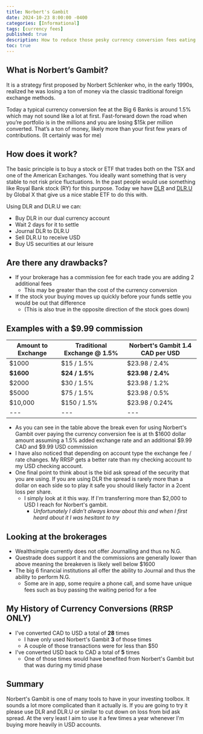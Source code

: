 ```yaml
---
title: Norbert's Gambit
date: 2024-10-23 8:00:00 -0400
categories: [Informational]
tags: [currency fees]
published: true
description: How to reduce those pesky currency conversion fees eating up your gains
toc: true
---
```


## What is Norbert’s Gambit?

It is a strategy first proposed by Norbert Schlenker who, in the early 1990s, realized he was losing a ton of money via the classic traditional foreign exchange methods.

Today a typical currency conversion fee at the Big 6 Banks is around 1.5% which may not sound like a lot at first. Fast-forward down the road when you’re portfolio is in the millions and you are losing $15k per million converted. That’s a ton of money, likely more than your first few years of contributions. (It certainly was for me)

## How does it work?

The basic principle is to buy a stock or ETF that trades both on the TSX and one of the American Exchanges. You ideally want something that is very stable to not risk price fluctuations. In the past people would use something like Royal Bank stock (RY) for this purpose. Today we have [DLR](https://www.globalx.ca/product/dlr) and [DLR.U](https://www.globalx.ca/product/dlr.u) by Global X that give us a nice stable ETF to do this with.

Using DLR and DLR.U we can:
  - Buy DLR in our dual currency account
  - Wait 2 days for it to settle
  - Journal DLR to DLR.U
  - Sell DLR.U to receive USD
  - Buy US securities at our leisure

## Are there any drawbacks?
  - If your brokerage has a commission fee for each trade you are adding 2 additional fees
    - This may be greater than the cost of the currency conversion
  - If the stock your buying moves up quickly before your funds settle you would be out that difference
    - (This is also true in the opposite direction of the stock goes down)

## Examples with a $9.99 commission

  | Amount to Exchange | Traditional Exchange @ 1.5% | Norbert's Gambit 1.4 CAD per USD |
  | ------------------ | --------------------------- | -------------------------------- |
  | $1000              | $15 / 1.5%                  | $23.98 / 2.4%                    |
  | **$1600**          | **$24 / 1.5%**              | **$23.98 / 2.4%**                |
  | $2000              | $30 / 1.5%                  | $23.98 / 1.2%                    |
  | $5000              | $75 / 1.5%                  | $23.98 / 0.5%                    |
  | $10,000            | $150 / 1.5%                 | $23.98 / 0.24%                   |
  | ---                | ---                         | ---                              |

  - As you can see in the table above the break even for using Norbert's Gambit over paying the currency conversion fee is at th $1600 dollar amount assuming a 1.5% added exchange rate and an additional $9.99 CAD and $9.99 USD commission
  - I have also noticed that depending on account type the exchange fee / rate changes. My RRSP gets a better rate than my checking account to my USD checking account.
  - One final point to think about is the bid ask spread of the security that you are using. If you are using DLR the spread is rarely more than a dollar on each side so to play it safe you should likely factor in a 2cent loss per share.
    - I simply look at it this way. If I'm transferring more than $2,000 to USD I reach for Norbert's gambit.
      - *Unfortunately I didn't always know about this and when I first heard about it I was hesitant to try*

## Looking at the brokerages
  - Wealthsimple currently does not offer Journalling and thus no N.G.
  - Questrade does support it and the commissions are generally lower than above meaning the breakeven is likely well below $1600
  - The big 6 financial institutions all offer the ability to Journal and thus the ability to perform N.G.
    - Some are in app, some require a phone call, and some have unique fees such as buy passing the waiting period for a fee

## My History of Currency Conversions (RRSP ONLY)
  - I've converted CAD to USD a total of **28** times
    - I have only used Norbert's Gambit **3** of those times
    - A couple of those transactions were for less than $50
  - I've converted USD back to CAD a total of **5** times
    - One of those times would have benefited from Norbert's Gambit but that was during my timid phase

## Summary
Norbert's Gambit is one of many tools to have in your investing toolbox. It sounds a lot more complicated than it actually is. If you are going to try it please use DLR and DLR.U or similar to cut down on loss from bid ask spread. At the very least I aim to use it a few times a year whenever I'm buying more heavily in USD accounts.